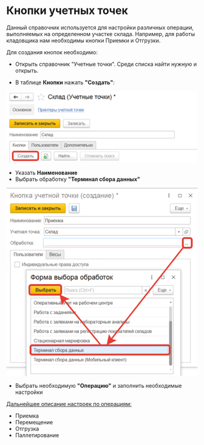 # Кнопки учетных точек

Данный справочник используется для настройки различных операции, выполняемых на определенном участке склада. Например, для работы кладовщика нам необходимы кнопки Приемки и Отгрузки.

Для создания кнопок необходимо:

- Открыть справочник "Учетные точки". Среди списка найти нужную и открыть.

- В таблице **Кнопки** нажать **"Создать"**:

![1](KeyAccountingPoint.assets/1.png)

- Указать **Наименование**
- Выбрать обработку **"Терминал сбора данных"**

![2](KeyAccountingPoint.assets/2.png)

- Выбрать необходимую **"Операцию"** и заполнить необходимые настройки

<ins>Дальнейшее описание настроек по операциям:</ins>

- Приемка
- Перемещение
- Отгрузка
- Паллетирование
